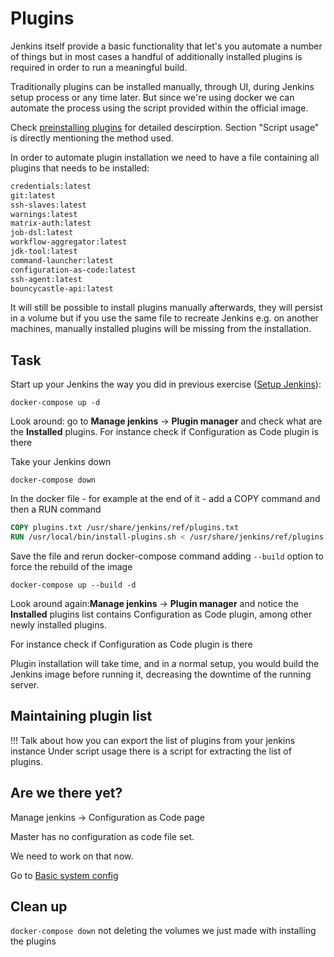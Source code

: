 # Plugins

Jenkins itself provide a basic functionality that let's you automate a number of things but in most cases a handful of additionally installed plugins is required in order to run a meaningful build.

Traditionally plugins can be installed manually, through UI, during Jenkins setup process or any time later. But since we're using docker we can automate the process using the script provided within the official image.

Check [preinstalling plugins](https://github.com/jenkinsci/docker#preinstalling-plugins) for detailed descirption.
Section "Script usage" is directly mentioning the method used.


In order to automate plugin installation we need to have a file containing all plugins that needs to be installed:

```txt
credentials:latest
git:latest
ssh-slaves:latest
warnings:latest
matrix-auth:latest
job-dsl:latest
workflow-aggregator:latest
jdk-tool:latest
command-launcher:latest
configuration-as-code:latest
ssh-agent:latest
bouncycastle-api:latest
```

It will still be possible to install plugins manually afterwards, they will persist in a volume but if you use the same file to recreate Jenkins e.g. on another machines, manually installed plugins will be missing from the installation.

## Task

Start up your Jenkins the way you did in previous exercise ([Setup Jenkins](../setup-jenkins/README.md)):

`docker-compose up -d`

Look around: go to **Manage jenkins** -> **Plugin manager** and check what are the **Installed** plugins.
For instance check if Configuration as Code plugin is there

Take your Jenkins down

`docker-compose down`

In the docker file - for example at the end of it - add a COPY command and then a RUN command

```DOCKERFILE
COPY plugins.txt /usr/share/jenkins/ref/plugins.txt
RUN /usr/local/bin/install-plugins.sh < /usr/share/jenkins/ref/plugins.txt
```

Save the file and rerun docker-compose command adding `--build` option to force the rebuild of the image

`docker-compose up --build -d`

Look around again:**Manage jenkins** -> **Plugin manager** and notice the **Installed** plugins list contains Configuration as Code plugin, among other newly installed plugins.

For instance check if Configuration as Code plugin is there

Plugin installation will take time, and in a normal setup, you would build the Jenkins image before running it, decreasing the downtime of the running server.

## Maintaining plugin list

!!! Talk about how you can export the list of plugins from your jenkins instance
Under script usage there is a script for extracting the list of plugins.

## Are we there yet?

Manage jenkins -> Configuration as Code page

Master has no configuration as code file set.

We need to work on that now.

Go to [Basic system config](basic-system-config/README.md)

## Clean up

`docker-compose down` not deleting the volumes we just made with installing the plugins